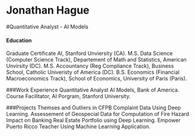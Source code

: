 # Jonathan Hague 
#Quantitative Analyst - AI Models 

#### Education
Graduate Certificate AI, Stanford Unviersity (CA).
M.S. Data Science (Computer Science Track), Departement of Math and Statistics, American Unvirsity (DC).
M.S. Accountancy (Reg Compliance Track), Business School, Catholic Univeristy of America (DC).
B.S. Economics (Financial Macroeconomics Track), School of Economics, University of Paris (Paris).

###Work Experience
Quantitative Analyst AI Models, Bank of America.
Course Facilitator, AI Porgram, Stanford University.

###Projects
Themses and Outliers in CFPB Complaint Data Using Deep Learning.
Assessement of Geospecial Data for Computation of Fire Hazard Impact on Banking Real Estate Portfolio using Deep Learning.
Empower Puerto Ricco Teacher Using Machine Learning Application.
